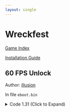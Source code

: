 ```yaml
---
layout: single
---
```


# Wreckfest

[Game Index](/patch/#ps4)

[Installation Guide](/install-instructions/)

## 60 FPS Unlock

Author: [illusion](https://twitter.com/illusion0002)

In file `eboot.bin`

<details>
<summary>Code 1.31 (Click to Expand)</summary>

{% highlight yml %}
- game: "Wreckfest"
  app_ver: "01.31"
  patch_ver: "1.0"
  name: "60 FPS Unlock"
  author: "illusion"
  note: "\n60FPS 99% of the time. No need for resolution patch.\nUses adapative sync."
  arch: generic_orbis
  enabled: False
  patch_list:
        - [ bytes, 0x14460B, "95" ]
{% endhighlight %}

</details>
